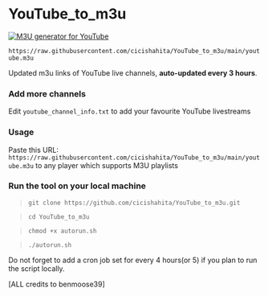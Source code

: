 # YouTube_to_m3u
[![M3U generator for YouTube](https://github.com/cicishahita/YouTube_to_m3u/actions/workflows/m3u_Generator.yml/badge.svg)](https://github.com/cicishahita/YouTube_to_m3u/actions/workflows/m3u_Generator.yml)

`https://raw.githubusercontent.com/cicishahita/YouTube_to_m3u/main/youtube.m3u`

Updated m3u links of YouTube live channels, **auto-updated every 3 hours**.


### Add more channels
Edit `youtube_channel_info.txt` to add your favourite YouTube livestreams

### Usage
Paste this URL: `https://raw.githubusercontent.com/cicishahita/YouTube_to_m3u/main/youtube.m3u` to any player which supports M3U playlists

### Run the tool on your local machine
>`git clone https://github.com/cicishahita/YouTube_to_m3u.git`

>`cd YouTube_to_m3u`

>`chmod +x autorun.sh`

>`./autorun.sh`

Do not forget to add a cron job set for every 4 hours(or 5) if you plan to run the script locally.

[ALL credits to benmoose39]
